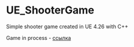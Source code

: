 # UE_ShooterGame
Simple shooter game created in UE 4.26 with C++

Game in process - [ссылка](https://drive.google.com/file/d/1AhoGyEBDQS0BhnLHLn0UykXqiE3BCfSJ/view?usp=sharing)
